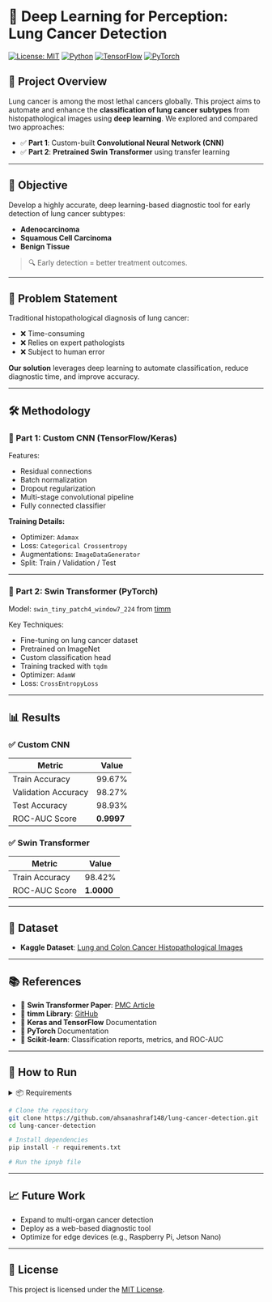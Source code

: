 # 🧠 Deep Learning for Perception: Lung Cancer Detection

[![License: MIT](https://img.shields.io/badge/License-MIT-yellow.svg)](LICENSE)
[![Python](https://img.shields.io/badge/Python-3.8%2B-blue.svg)](https://www.python.org/)
[![TensorFlow](https://img.shields.io/badge/TensorFlow-2.x-orange.svg)](https://www.tensorflow.org/)
[![PyTorch](https://img.shields.io/badge/PyTorch-1.x-red.svg)](https://pytorch.org/)

## 📌 Project Overview

Lung cancer is among the most lethal cancers globally. This project aims to automate and enhance the **classification of lung cancer subtypes** from histopathological images using **deep learning**. We explored and compared two approaches:

- ✅ **Part 1**: Custom-built **Convolutional Neural Network (CNN)**
- ✅ **Part 2**: **Pretrained Swin Transformer** using transfer learning

---

## 🎯 Objective

Develop a highly accurate, deep learning-based diagnostic tool for early detection of lung cancer subtypes:

- **Adenocarcinoma**
- **Squamous Cell Carcinoma**
- **Benign Tissue**

> 🔍 Early detection = better treatment outcomes.

---

## 🧩 Problem Statement

Traditional histopathological diagnosis of lung cancer:

- ❌ Time-consuming
- ❌ Relies on expert pathologists
- ❌ Subject to human error

**Our solution** leverages deep learning to automate classification, reduce diagnostic time, and improve accuracy.

---

## 🛠️ Methodology

### 📍 Part 1: Custom CNN (TensorFlow/Keras)

Features:

- Residual connections
- Batch normalization
- Dropout regularization
- Multi-stage convolutional pipeline
- Fully connected classifier

**Training Details:**

- Optimizer: `Adamax`
- Loss: `Categorical Crossentropy`
- Augmentations: `ImageDataGenerator`
- Split: Train / Validation / Test

---

### 📍 Part 2: Swin Transformer (PyTorch)

Model: `swin_tiny_patch4_window7_224` from [timm](https://github.com/rwightman/pytorch-image-models)

Key Techniques:

- Fine-tuning on lung cancer dataset
- Pretrained on ImageNet
- Custom classification head
- Training tracked with `tqdm`
- Optimizer: `AdamW`
- Loss: `CrossEntropyLoss`

---

## 📊 Results

### ✅ Custom CNN

| Metric              | Value      |
| ------------------- | ---------- |
| Train Accuracy      | 99.67%     |
| Validation Accuracy | 98.27%     |
| Test Accuracy       | 98.93%     |
| ROC-AUC Score       | **0.9997** |

### ✅ Swin Transformer

| Metric         | Value      |
| -------------- | ---------- |
| Train Accuracy | 98.42%     |
| ROC-AUC Score  | **1.0000** |

---

## 📁 Dataset

- **Kaggle Dataset**: [Lung and Colon Cancer Histopathological Images](https://www.kaggle.com/datasets/andrewmvd/lung-and-colon-cancer-histopathological-images)

---

## 📚 References

- 🔗 **Swin Transformer Paper**: [PMC Article](https://pmc.ncbi.nlm.nih.gov/articles/PMC11325325/)
- 🔗 **timm Library**: [GitHub](https://github.com/rwightman/pytorch-image-models)
- 📘 **Keras and TensorFlow** Documentation
- 📘 **PyTorch** Documentation
- 📘 **Scikit-learn**: Classification reports, metrics, and ROC-AUC

---

## 📌 How to Run

<details>
<summary>📦 Requirements</summary>

- Python 3.8+
- TensorFlow 2.x
- PyTorch 1.x
- scikit-learn
- timm
- matplotlib
- tqdm

</details>

```bash
# Clone the repository
git clone https://github.com/ahsanashraf148/lung-cancer-detection.git
cd lung-cancer-detection

# Install dependencies
pip install -r requirements.txt

# Run the ipnyb file
```

---

## 📈 Future Work

- Expand to multi-organ cancer detection
- Deploy as a web-based diagnostic tool
- Optimize for edge devices (e.g., Raspberry Pi, Jetson Nano)

---

## 📄 License

This project is licensed under the [MIT License](LICENSE).
